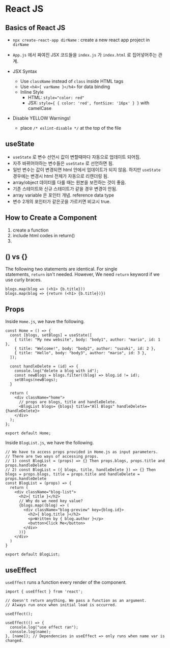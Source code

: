 # React JS

## Basics of React JS

- `npx create-react-app dirName` : create a new react app project in `dirName`
- `App.js` 에서 짜여진 JSX 코드들을 `index.js` 가 `index.html` 로 집어넣어주는 관계.

- JSX Syntax
    - Use `className` instead of `class` inside HTML tags
    - Use  `<h4>{ varName }</h4>` for data binding
    - Inline Style
        - HTML: `style="color: red"`
        - JSX: `style={ { color: 'red', fontSize: '16px' } }` with camelCase
- Disable YELLOW Warnings!
    - place `/* eslint-disable */` at the top of the file

## useState

- `useState` 로 변수 선언시 값이 변할때마다 자동으로 업데이트 되어짐.
- 자주 바뀌어야하는 변수들은 `useState` 로 선언하면 됨.
- 일반 변수는 값이 변경되면 html 안에서 업데이트가 되지 않음. 하지만 `useState` 경우에는 변경시 html 전체가 자동으로 리렌더링 됨.
- array/object 데이터를 다룰 때는 원본을 보전하는 것이 좋음.
- 기존 스테이트와 신규 스테이트가 같을 경우 변경이 안됨.
- array variable 은 포인터 개념. reference data type
- 변수 2개의 포인터가 같은곳을 가르키면 비교시 true.

## How to Create a Component

1. create a function
2. include html codes in return()
3. <funcName />

## () vs {}

The following two statements are identical. For single statements, `return` isn't needed. However, We need `return` keyword if we use curly braces.

```
blogs.map(blog => (<h1> {b.title}))
blogs.map(blog => {return (<h1> {b.title})})
```

## Props

Inside `Home.js`, we have the following.

```
const Home = () => {
  const [blogs, setBlogs] = useState([
    { title: "My new website", body: "body1", author: "mario", id: 1 },
    { title: "Welcome!", body: "body2", author: "suzuki", id: 2 },
    { title: "Hello", body: "body3", author: "mario", id: 3 },
  ]);

  const handleDelete = (id) => {
    console.log("delete a blog with id");
    const newBlogs = blogs.filter((blog) => blog.id != id);
    setBlogs(newBlogs);
  }

  return (
    <div className="home">
      // props are blogs, title and handleDelete.
      <BlogList blogs= {blogs} title="All Blogs" handleDelete={handleDelete}>
    </div>
  );
};

export default Home;
```

Inside `BlogList.js`, we have the following.

```
// We have to access props provided in Home.js as input parameters.
// There are two ways of accessing props.
// 1) const BlogList = (props) => {} Then props.blogs, props.title and props.handleDelete
// 2) const BlogList = ({ blogs, title, handleDelete }) => {} Then blogs = props.blogs, title = props.title and handleDelete = props.handleDelete
const BlogList = (props) => {
  return (
    <div className="blog-list">
      <h2>{ title }</h2>
      // Why do we need key value?
      {blogs.map((blog) => (
        <div className="blog-preview" key={blog.id}>
          <h2>{ blog.title }</h2>
          <p>Written by { blog.author }</p>
          <button>Click Me</button>
        </div>
      ))}
    </div>
  )
}

export default BlogList;
```

## useEffect

`useEffect` runs a function every render of the component.

```
import { useEffect } from 'react';

// doesn't return anything. We pass a function as an argument. 
// Always run once when initial load is occurred. 

useEffect();

useEffect(() => {
  console.log("use effect ran");
  console.log(name);
}, [name]); // Dependencies in useEffect => only runs when name var is changed.
```